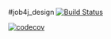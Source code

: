 #job4j_design
[![Build Status](https://travis-ci.com/MaratKhatipov/job4j_design.svg?branch=master)](https://travis-ci.com/MaratKhatipov/job4j_design)


[![codecov](https://codecov.io/gh/MaratKhatipov/job4j_design/branch/master/graph/badge.svg?token=U9FVP0H40C)](https://codecov.io/gh/MaratKhatipov/job4j_design)
